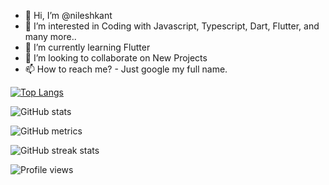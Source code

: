 - 👋 Hi, I’m @nileshkant
- 👀 I’m interested in Coding with Javascript, Typescript, Dart, Flutter, and many more..
- 🌱 I’m currently learning Flutter
- 💞️ I’m looking to collaborate on New Projects
- 📫 How to reach me? - Just google my full name.

[![Top Langs](https://github-readme-stats.vercel.app/api/top-langs/?username=nileshkant&theme=tokyonight)](https://github.com/nileshkant/github-readme-stats)

![GitHub stats](https://github-readme-stats.vercel.app/api?username=nileshkant&show_icons=true&theme=tokyonight)  

![GitHub metrics](https://metrics.lecoq.io/nileshkant)  

![GitHub streak stats](https://github-readme-streak-stats.herokuapp.com/?user=nileshkant)  

![Profile views](https://gpvc.arturio.dev/nileshkant)  

<!---
nileshkant/nileshkant is a ✨ special ✨ repository because its `README.md` (this file) appears on your GitHub profile.
You can click the Preview link to take a look at your changes.
--->
